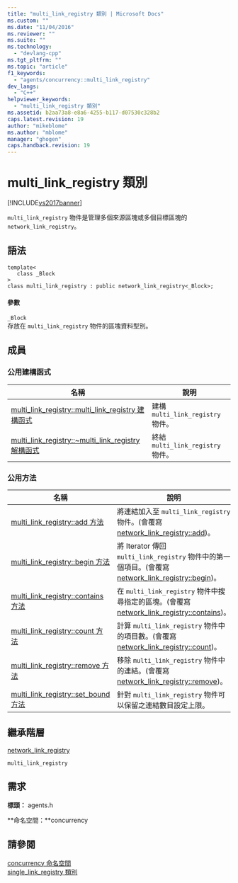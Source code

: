 ```yaml
---
title: "multi_link_registry 類別 | Microsoft Docs"
ms.custom: ""
ms.date: "11/04/2016"
ms.reviewer: ""
ms.suite: ""
ms.technology: 
  - "devlang-cpp"
ms.tgt_pltfrm: ""
ms.topic: "article"
f1_keywords: 
  - "agents/concurrency::multi_link_registry"
dev_langs: 
  - "C++"
helpviewer_keywords: 
  - "multi_link_registry 類別"
ms.assetid: b2aa73a8-e8a6-4255-b117-d07530c328b2
caps.latest.revision: 19
author: "mikeblome"
ms.author: "mblome"
manager: "ghogen"
caps.handback.revision: 19
---
```

# multi_link_registry 類別
[!INCLUDE[vs2017banner](../../../assembler/inline/includes/vs2017banner.md)]

`multi_link_registry` 物件是管理多個來源區塊或多個目標區塊的  `network_link_registry`。  
  
## 語法  
  
```  
template<  
   class _Block  
>  
class multi_link_registry : public network_link_registry<_Block>;  
```  
  
#### 參數  
 `_Block`  
 存放在 `multi_link_registry` 物件的區塊資料型別。  
  
## 成員  
  
### 公用建構函式  
  
|名稱|說明|  
|--------|--------|  
|[multi\_link\_registry::multi\_link\_registry 建構函式](../Topic/multi_link_registry::multi_link_registry%20Constructor.md)|建構 `multi_link_registry` 物件。|  
|[multi\_link\_registry::~multi\_link\_registry 解構函式](../Topic/multi_link_registry::~multi_link_registry%20Destructor.md)|終結 `multi_link_registry` 物件。|  
  
### 公用方法  
  
|名稱|說明|  
|--------|--------|  
|[multi\_link\_registry::add 方法](../Topic/multi_link_registry::add%20Method.md)|將連結加入至 `multi_link_registry` 物件。\(會覆寫 [network\_link\_registry::add](../Topic/network_link_registry::add%20Method.md)\)。|  
|[multi\_link\_registry::begin 方法](../Topic/multi_link_registry::begin%20Method.md)|將 Iterator 傳回 `multi_link_registry` 物件中的第一個項目。\(會覆寫 [network\_link\_registry::begin](../Topic/network_link_registry::begin%20Method.md)\)。|  
|[multi\_link\_registry::contains 方法](../Topic/multi_link_registry::contains%20Method.md)|在 `multi_link_registry` 物件中搜尋指定的區塊。\(會覆寫 [network\_link\_registry::contains](../Topic/network_link_registry::contains%20Method.md)\)。|  
|[multi\_link\_registry::count 方法](../Topic/multi_link_registry::count%20Method.md)|計算 `multi_link_registry` 物件中的項目數。\(會覆寫 [network\_link\_registry::count](../Topic/network_link_registry::count%20Method.md)\)。|  
|[multi\_link\_registry::remove 方法](../Topic/multi_link_registry::remove%20Method.md)|移除 `multi_link_registry` 物件中的連結。\(會覆寫 [network\_link\_registry::remove](../Topic/network_link_registry::remove%20Method.md)\)。|  
|[multi\_link\_registry::set\_bound 方法](../Topic/multi_link_registry::set_bound%20Method.md)|針對 `multi_link_registry` 物件可以保留之連結數目設定上限。|  
  
## 繼承階層  
 [network\_link\_registry](../../../parallel/concrt/reference/network-link-registry-class.md)  
  
 `multi_link_registry`  
  
## 需求  
 **標頭：** agents.h  
  
 **命名空間：**concurrency  
  
## 請參閱  
 [concurrency 命名空間](../../../parallel/concrt/reference/concurrency-namespace.md)   
 [single\_link\_registry 類別](../../../parallel/concrt/reference/single-link-registry-class.md)